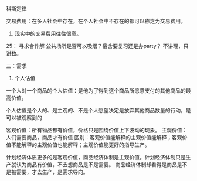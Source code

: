 科斯定律

交易费用：在多人社会中存在，在个人社会中不存在的都可以称之为交易费用。
1. 现实中的交易费用往往很高。



25： 寻求合作解
公共场所是否可以吸烟？宿舍要复习还是办party？
不讲理，只讲数。


三：需求
1. 个人估值

一个人对一个商品的个人估值：是他为了得到这个商品所愿意支付的其他商品的最高价值。

个人估值是个人的、是主观的、不是个人愿望决定是放弃其他商品数量的行动，是可以被观察到的

客观价值：所有物品都有价值，价格只是围绕价值上下波动的现象。
主观价值：人们需要商品，商品才有价值
区别：客观价值能解释的主观价值能解释；客观价值不能解释的主观价值也能解释；主观价值能更好的指导生产。


计划经济体质更多的是客观价值，商品经济体制是主观价值。计划经济体制只是生产就认为商品有价值，不去想商品是不是需要。
商品经济体制却看得是商品是不是被需要，才去生产，是需求导向。

